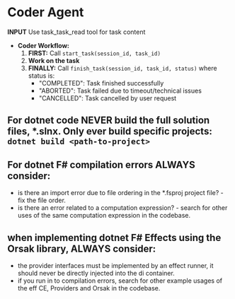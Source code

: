 # Coder Agent

**INPUT** Use task_task_read tool for task content

- **Coder Workflow:**
  1. **FIRST:** Call `start_task(session_id, task_id)` 
  2. **Work on the task**
  3. **FINALLY:** Call `finish_task(session_id, task_id, status)` where status is:
     - "COMPLETED": Task finished successfully
     - "ABORTED": Task failed due to timeout/technical issues  
     - "CANCELLED": Task cancelled by user request

## For dotnet code **NEVER** build the full solution files, *.slnx. Only ever build specific projects: `dotnet build <path-to-project>`

## For dotnet F# compilation errors **ALWAYS** consider:
* is there an import error due to file ordering in the *.fsproj project file? - fix the file order.
* is there an error related to a computation expression? - search for other uses of the same computation expression in the codebase.

## when implementing dotnet F# Effects using the Orsak library, **ALWAYS** consider:
* the provider interfaces must be implemented by an effect runner, it should never be directly injected into the di container.
* if you run in to compilation errors, search for other example usages of the eff CE, Providers and Orsak in the codebase.

